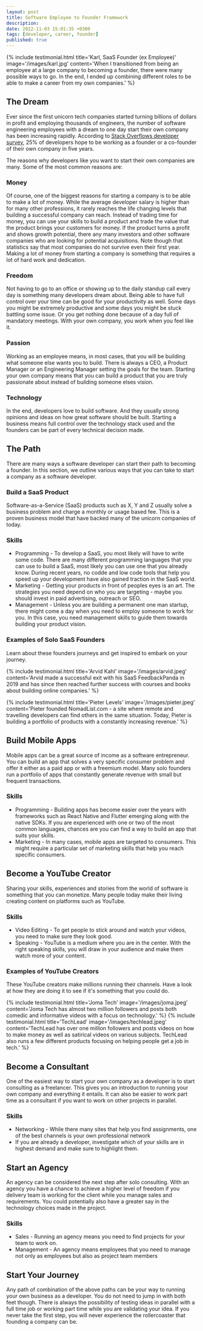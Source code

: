 ```yaml
---
layout: post
title: Software Employee to Founder Framework
description:
date: 2022-11-03 15:01:35 +0300
tags: [developer, career, founder]
published: true
---
```


{% include testimonial.html title='Karl, SaaS Founder (ex Employee)' image='/images/karl.jpg' content='When I transitioned from being an employee at a large company to becoming a founder, there were many possible ways to go. In the end, I ended up combining different roles to be able to make a career from my own companies.' %}

## The Dream

Ever since the first unicorn tech companies started turning billions of dollars in profit and employing thousands of engineers, the number of software engineering employees with a dream to one day start their own company has been increasing rapidly. According to [Stack Overflows developer survey](https://insights.stackoverflow.com/survey/2018), 25% of developers hope to be working as a founder or a co-founder of their own company in five years.

The reasons why developers like you want to start their own companies are many. Some of the most common reasons are:

### Money

Of course, one of the biggest reasons for starting a company is to be able to make a lot of money. While the average developer salary is higher than for many other professions, it rarely reaches the life changing levels that building a successful company can reach. Instead of trading time for money, you can use your skills to build a product and trade the value that the product brings your customers for money. If the product turns a profit and shows growth potential, there any many investors and other software companies who are looking for potential acquisitions. Note though that statistics say that most companies do not survive even their first year. Making a lot of money from starting a company is something that requires a lot of hard work and dedication.

### Freedom

Not having to go to an office or showing up to the daily standup call every day is something many developers dream about. Being able to have full control over your time can be good for your productivity as well. Some days you might be extremely productive and some days you might be stuck battling some issue. Or you get nothing done because of a day full of mandatory meetings. With your own company, you work when you feel like it.

### Passion

Working as an employee means, in most cases, that you will be building what someone else wants you to build. There is always a CEO, a Product Manager or an Engineering Manager setting the goals for the team. Starting your own company means that you can build a product that you are truly passionate about instead of building someone elses vision.

### Technology

In the end, developers love to build software. And they usually strong opinions and ideas on how great software should be built. Starting a business means full control over the technology stack used and the founders can be part of every technical decision made.

## The Path

There are many ways a software developer can start their path to becoming a founder. In this section, we outline various ways that you can take to start a company as a software developer.

### Build a SaaS Product

Software-as-a-Service (SaaS) products such as X, Y and Z usually solve a business problem and charge a monthly or usage based fee. This is a proven business model that have backed many of the unicorn companies of today.

### Skills

- Programming - To develop a SaaS, you most likely will have to write some code. There are many different programming languages that you can use to build a SaaS, most likely you can use one that you already know. During recent years, no codde and low code tools that help you speed up your development have also gained traction in the SaaS world.
- Marketing - Getting your products in front of peoples eyes is an art. The strategies you need depend on who you are targeting - maybe you should invest in paid advertising, outreach or SEO.
- Management - Unless you are building a permanent one man startup, there might come a day when you need to employ someone to work for you. In this case, you need management skills to guide them towards building your product vision.

### Examples of Solo SaaS Founders

Learn about these founders journeys and get inspired to embark on your journey.

{% include testimonial.html title='Arvid Kahl' image='/images/arvid.jpeg' content='Arvid made a successful exit with his SaaS FeedbackPanda in 2019 and has since then reached further success with courses and books about building online companies.' %}

{% include testimonial.html title='Pieter Levels' image='/images/pieter.jpeg' content='Pieter founded NomadList.com - a site where remote and travelling developers can find others in the same situation. Today, Pieter is building a portfolio of products with a constantly increasing revenue.' %}

## Build Mobile Apps

Mobile apps can be a great source of income as a software entrepreneur. You can build an app that solves a very specific consumer problem and offer it either as a paid app or with a freemium model. Many solo founders run a portfolio of apps that constantly generate revenue with small but frequent transactions.

### Skills

- Programming - Building apps has become easier over the years with frameworks such as React Native and Flutter emerging along with the native SDKs. If you are experienced with one or two of the most common languages, chances are you can find a way to build an app that suits your skills.
- Marketing - In many cases, mobile apps are targeted to consumers. This might require a particular set of marketing skills that help you reach specific consumers.

## Become a YouTube Creator

Sharing your skills, experiences and stories from the world of software is something that you can monetize. Many people today make their living creating content on platforms such as YouTube.

### Skills

- Video Editing - To get people to stick around and watch your videos, you need to make sure they look good.
- Speaking - YouTube is a medium where you are in the center. With the right speaking skills, you will draw in your audience and make them watch more of your content.

### Examples of YouTube Creators

These YouTube creators make millions running their channels. Have a look at how they are doing it to see if it's something that you could do.

{% include testimonial.html title='Joma Tech' image='/images/joma.jpeg' content='Joma Tech has almost two million followers and posts both comedic and informative videos with a focus on technology.' %}
{% include testimonial.html title='TechLead' image='/images/techlead.jpeg' content='TechLead has over one million followers and posts videos on how to make money as well as satirical videos on various subjects. TechLead also runs a few different products focusing on helping people get a job in tech.' %}

## Become a Consultant

One of the easiest way to start your own company as a developer is to start consulting as a freelancer. This gives you an introduction to running your own company and everything it entails. It can also be easier to work part time as a consultant if you want to work on other projects in parallel.

### Skills

- Networking - While there many sites that help you find assignments, one of the best channels is your own professional network
- If you are already a developer, investigate which of your skills are in highest demand and make sure to highlight them.

## Start an Agency

An agency can be considered the next step after solo consulting. With an agency you have a chance to achieve a higher level of freedom if you delivery team is working for the client while you manage sales and requirements. You could potentially also have a greater say in the technology choices made in the project.

### Skills

- Sales - Running an agency means you need to find projects for your team to work on.
- Management - An agency means employees that you need to manage not only as employees but also as project team members

## Start Your Journey

Any path of combination of the above paths can be your way to running your own business as a developer. You do not need to jump in with both feet though. There is always the possibility of testing ideas in parallel with a full time job or working part time while you are validating your idea. If you never take the first step, you will never experience the rollercoaster that founding a company can be.
